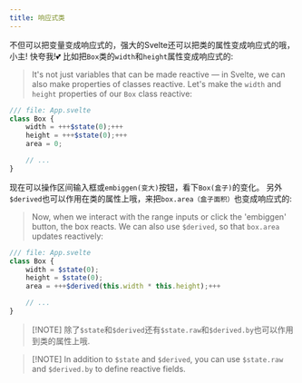 ```yaml
---
title: 响应式类
---
```


不但可以把变量变成响应式的，强大的Svelte还可以把类的属性变成响应式的哦，小主! 快夸我!💕
比如把`Box`类的`width`和`height`属性变成响应式的:
> It's not just variables that can be made reactive — in Svelte, we can also make properties of classes reactive.
> Let's make the `width` and `height` properties of our `Box` class reactive:

```js
/// file: App.svelte
class Box {
	width = +++$state(0);+++
	height = +++$state(0);+++
	area = 0;

	// ...
}
```
现在可以操作区间输入框或`embiggen(变大)`按钮，看下`Box(盒子)`的变化。
另外`$derived`也可以作用在类的属性上哦，来把`box.area（盒子面积）`也变成响应式的:
> Now, when we interact with the range inputs or click the 'embiggen' button, the box reacts.
> We can also use `$derived`, so that `box.area` updates reactively:

```js
/// file: App.svelte
class Box {
	width = $state(0);
	height = $state(0);
	area = +++$derived(this.width * this.height);+++

	// ...
}
```

> [!NOTE] 除了`$state`和`$derived`还有`$state.raw`和`$derived.by`也可以作用到类的属性上哦.

> [!NOTE] In addition to `$state` and `$derived`, you can use `$state.raw` and `$derived.by` to define reactive fields.
